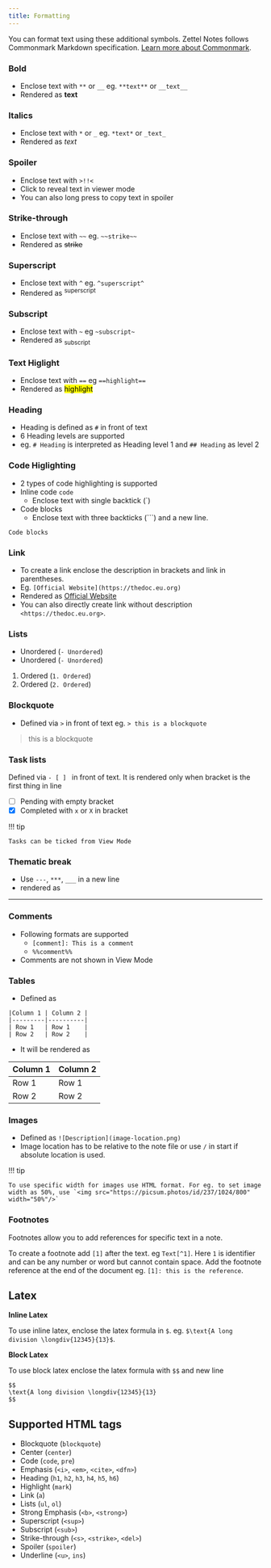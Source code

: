 ```yaml
---
title: Formatting
---
```


You can format text using these additional symbols. Zettel Notes follows Commonmark Markdown specification. [Learn more about Commonmark](https://spec.commonmark.org/0.30/).

### Bold

- Enclose text with `**` or `__` eg. `**text**` or `__text__`
- Rendered as **text**

### Italics

- Enclose text with `*` or `_` eg. `*text*` or `_text_`
- Rendered as *text*

### Spoiler 

- Enclose text with `>!!<`
- Click to reveal text in viewer mode
- You can also long press to copy text in spoiler

### Strike-through 

- Enclose text with `~~` eg. `~~strike~~`
- Rendered as ~~strike~~

### Superscript 

- Enclose text with `^` eg. `^superscript^` 
- Rendered as <sup>superscript</sup>

### Subscript 

- Enclose text with `~` eg `~subscript~`
- Rendered as <sub>subscript</sub>

### Text Higlight

- Enclose text with `==` eg `==highlight==`
- Rendered as <mark>highlight</mark>

### Heading

- Heading is defined as `#` in front of text
- 6 Heading levels are supported
- eg. `# Heading` is interpreted as Heading level 1 and `## Heading` as level 2

### Code Higlighting

- 2 types of code highlighting is supported
- Inline code `code`
  - Enclose text with single backtick (`)
- Code blocks
  - Enclose text with three backticks (```) and a new line.

```
Code blocks
```

### Link

- To create a link enclose the description in brackets and link in parentheses.
- Eg. `[Official Website](https://thedoc.eu.org)`
- Rendered as [Official Website](https://thedoc.eu.org)
- You can also directly create link without description `<https://thedoc.eu.org>`.

### Lists

- Unordered (`- Unordered`)
- Unordered (`- Unordered`)
  
1. Ordered (`1. Ordered`)
2. Ordered (`2. Ordered`)

### Blockquote 

- Defined via `>` in front of text eg. `> this is a blockquote 
`

> this is a blockquote 

### Task lists

Defined via `- [ ] ` in front of text. It is rendered only when bracket is the first thing in line

- [ ] Pending with empty bracket
- [x] Completed with `x` or `X` in bracket

!!! tip

    Tasks can be ticked from View Mode


### Thematic break 

- Use `---`, `***`, `___` in a new line
- rendered as

---

### Comments

- Following formats are supported
  - `[comment]: This is a comment`
  - `%%comment%%`
- Comments are not shown in View Mode

### Tables

- Defined as

```
|Column 1 | Column 2 |
|---------|----------|
| Row 1   | Row 1    |
| Row 2   | Row 2    |
```

- It will be rendered as 

|Column 1 | Column 2 |
|---------|----------|
| Row 1   | Row 1    |
| Row 2   | Row 2    |


### Images

- Defined as `![Description](image-location.png)`
- Image location has to be relative to the note file or use `/` in start if absolute location is used.

!!! tip

    To use specific width for images use HTML format. For eg. to set image width as 50%, use `<img src="https://picsum.photos/id/237/1024/800" width="50%"/>`
 
### Footnotes

Footnotes allow you to add references for specific text in a note. 

To create a footnote add `[1]` after the text. eg `Text[^1]`. Here `1` is identifier and can be any number or word but cannot contain space. Add the footnote reference at the end of the document eg. `[1]: this is the reference`.

## Latex

**Inline Latex**

To use inline latex, enclose the latex formula in `$`. eg. `$\text{A long division \longdiv{12345}{13}$`.

**Block Latex**

To use block latex enclose the latex formula with `$$` and new line

```
$$
\text{A long division \longdiv{12345}{13}
$$
```

## Supported HTML tags

* Blockquote (`blockquote`)
* Center (`center`)
* Code (`code`, `pre`)
* Emphasis (`<i>`, `<em>`, `<cite>`, `<dfn>`)
* Heading (`h1`, `h2`, `h3`, `h4`, `h5`, `h6`)
* Highlight (`mark`)
* Link (`a`)
* Lists (`ul`, `ol`)
* Strong Emphasis (`<b>`, `<strong>`)
* Superscript (`<sup>`)
* Subscript (`<sub>`)
* Strike-through (`<s>`, `<strike>`, `<del>`)
* Spoiler (`spoiler`)
* Underline (`<u>`, `ins`)
